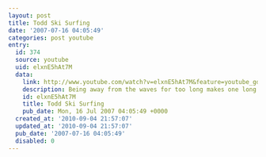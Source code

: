 ```yaml
---
layout: post
title: Todd Ski Surfing
date: '2007-07-16 04:05:49'
categories: post youtube
entry:
  id: 374
  source: youtube
  uid: elxnE5hAt7M
  data:
    link: http://www.youtube.com/watch?v=elxnE5hAt7M&feature=youtube_gdata&hd=1
    description: Being away from the waves for too long makes one long for waves...
    id: elxnE5hAt7M
    title: Todd Ski Surfing
    pub_date: Mon, 16 Jul 2007 04:05:49 +0000
  created_at: '2010-09-04 21:57:07'
  updated_at: '2010-09-04 21:57:07'
  pub_date: '2007-07-16 04:05:49'
  disabled: 0
---
```

